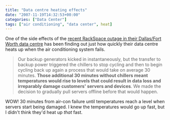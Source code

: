 ```yaml
---
title: "Data centre heating effects"
date: "2007-11-19T14:32:53+00:00"
categories: ["Data Center"]
tags: ["air conditioning", "data center", heat]
---
```


One of the side effects of the <a href="http://www.rackspace.com/information/announcements/datacenter.php">recent RackSpace outage in their Dallas/Fort Worth data centre</a> has been finding out just how quickly their data centre heats up when the air conditioning system fails.

<blockquote>Our backup generators kicked in instantaneously, but the transfer to backup power triggered the chillers to stop cycling and then to begin cycling back up again a process that would take on average 30 minutes. <strong>Those additional 30 minutes without chillers meant temperatures would rise to levels that could result in data loss and irreparably damage customers' servers and devices</strong>. We made the decision to gradually pull servers offline before that would happen.</blockquote>

WOW! 30 minutes from air-con failure until temperatures reach a level when servers start being damaged. I knew the temperatures would go up fast, but I didn't think they'd heat up <em>that</em> fast.
